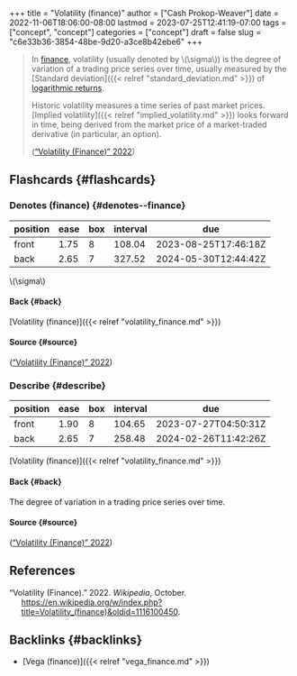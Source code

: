 +++
title = "Volatility (finance)"
author = ["Cash Prokop-Weaver"]
date = 2022-11-06T18:06:00-08:00
lastmod = 2023-07-25T12:41:19-07:00
tags = ["concept", "concept"]
categories = ["concept"]
draft = false
slug = "c6e33b36-3854-48be-9d20-a3ce8b42ebe6"
+++

> In [finance](https://en.wikipedia.org/wiki/Finance), volatility (usually denoted by \\(\sigma\\)) is the degree of variation of a trading price series over time, usually measured by the [Standard deviation]({{< relref "standard_deviation.md" >}}) of [logarithmic returns](https://en.wikipedia.org/wiki/Logarithmic_return).
>
> Historic volatility measures a time series of past market prices. [Implied volatility]({{< relref "implied_volatility.md" >}}) looks forward in time, being derived from the market price of a market-traded derivative (in particular, an option).
>
> (<a href="#citeproc_bib_item_1">“Volatility (Finance)” 2022</a>)


## Flashcards {#flashcards}


### Denotes (finance) {#denotes--finance}

| position | ease | box | interval | due                  |
|----------|------|-----|----------|----------------------|
| front    | 1.75 | 8   | 108.04   | 2023-08-25T17:46:18Z |
| back     | 2.65 | 7   | 327.52   | 2024-05-30T12:44:42Z |

\\(\sigma\\)


#### Back {#back}

[Volatility (finance)]({{< relref "volatility_finance.md" >}})


#### Source {#source}

(<a href="#citeproc_bib_item_1">“Volatility (Finance)” 2022</a>)


### Describe {#describe}

| position | ease | box | interval | due                  |
|----------|------|-----|----------|----------------------|
| front    | 1.90 | 8   | 104.65   | 2023-07-27T04:50:31Z |
| back     | 2.65 | 7   | 258.48   | 2024-02-26T11:42:26Z |

[Volatility (finance)]({{< relref "volatility_finance.md" >}})


#### Back {#back}

The degree of variation in a trading price series over time.


#### Source {#source}

(<a href="#citeproc_bib_item_1">“Volatility (Finance)” 2022</a>)

## References

<style>.csl-entry{text-indent: -1.5em; margin-left: 1.5em;}</style><div class="csl-bib-body">
  <div class="csl-entry"><a id="citeproc_bib_item_1"></a>“Volatility (Finance).” 2022. <i>Wikipedia</i>, October. <a href="https://en.wikipedia.org/w/index.php?title=Volatility_(finance)&oldid=1116100450">https://en.wikipedia.org/w/index.php?title=Volatility_(finance)&#38;oldid=1116100450</a>.</div>
</div>


## Backlinks {#backlinks}

-   [Vega (finance)]({{< relref "vega_finance.md" >}})

